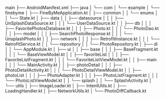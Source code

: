main
├── AndroidManifest.xml
├── java
│   └── com
│       └── example
│           └── finebyme
│               ├── FineByMeApplication.kt
│               ├── common
│               │   └── enums
│               │       └── State.kt
│               ├── data
│               │   ├── datasource
│               │   │   ├── UnSplashDataSource.kt
│               │   │   └── UserDataSource.kt
│               │   ├── db
│               │   │   ├── FavoritePhotosDatabase.kt
│               │   │   ├── Photo.kt
│               │   │   └── PhotoDao.kt
│               │   ├── model
│               │   │   ├── SearchPhotoResponse.kt
│               │   │   └── UnsplashPhoto.kt
│               │   ├── network
│               │   │   ├── RetrofitInstance.kt
│               │   │   └── RetrofitService.kt
│               │   └── repository
│               │       └── PhotoRepository.kt
│               ├── di
│               │   └── AppModule.kt
│               ├── ui
│               │   ├── base
│               │   │   ├── BaseFragment.kt
│               │   │   └── BaseViewModel.kt
│               │   ├── favoriteList
│               │   │   ├── FavoriteListFragment.kt
│               │   │   └── FavoriteListViewModel.kt
│               │   ├── main
│               │   │   └── MainActivity.kt
│               │   ├── photoDetail
│               │   │   ├── PhotoDetailActivity.kt
│               │   │   └── PhotoDetailViewModel.kt
│               │   ├── photoList
│               │   │   ├── PhotoAdapter.kt
│               │   │   ├── PhotoListFragment.kt
│               │   │   └── PhotoListViewModel.kt
│               │   └── splash
│               │       └── SplashActivity.kt
│               └── utils
│                   ├── ImageLoader.kt
│                   ├── IntentUtils.kt
│                   ├── LoadingHandler.kt
│                   ├── NetworkUtils.kt
│                   └── PhotoDiffCallback.kt